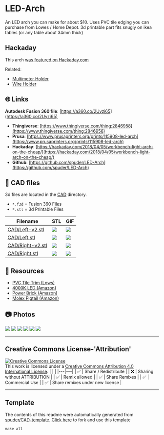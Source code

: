 
# LED-Arch
An LED arch you can make for about $10. Uses PVC tile edging you can purchase from Lowes / Home Depot. 3d printable part fits snugly on ikea tables (or any table about 34mm thick)

## Hackaday

This arch [was featured on Hackaday.com](https://hackaday.com/2018/04/05/workbench-light-arch-on-the-cheap/)

Related:
- [Multimeter Holder](https://www.thingiverse.com/thing:2846589)
- [Wire Holder](https://www.thingiverse.com/thing:2839938)



## :globe_with_meridians: Links


**Autodesk Fusion 360 file**: [https://a360.co/2Uyzi65](https://a360.co/2Uyzi65)


- **Thingiverse**: [https://www.thingiverse.com/thing:2846958](https://www.thingiverse.com/thing:2846958)
- **Prusa**: [https://www.prusaprinters.org/prints/115908-led-arch](https://www.prusaprinters.org/prints/115908-led-arch)
- **Hackaday**: [https://hackaday.com/2018/04/05/workbench-light-arch-on-the-cheap/](https://hackaday.com/2018/04/05/workbench-light-arch-on-the-cheap/)
- **Github**: [https://github.com/spuder/LED-Arch](https://github.com/spuder/LED-Arch)

## :triangular_ruler: CAD files

3d files are located in the [CAD](./CAD) directory.
- `*.f3d` = Fusion 360 Files
- `*.stl` = 3d Printable Files

| Filename | STL | GIF | 
| --- | --- | --- | 
| [CAD/Left-v2.stl](./CAD%2FLeft-v2.stl) | ![](./CAD%2FLeft-v2.png) | ![](./CAD%2FLeft-v2.gif) | 
| [CAD/Left.stl](./CAD%2FLeft.stl) | ![](./CAD%2FLeft.png) | ![](./CAD%2FLeft.gif) | 
| [CAD/Right-v2.stl](./CAD%2FRight-v2.stl) | ![](./CAD%2FRight-v2.png) | ![](./CAD%2FRight-v2.gif) | 
| [CAD/Right.stl](./CAD%2FRight.stl) | ![](./CAD%2FRight.png) | ![](./CAD%2FRight.gif) | 

## :notebook: Resources
- [PVC Tile Trim (Lows)](https://www.lowes.com/pd/Schluter-Systems-Rondec-0-313-in-W-x-98-5-in-L-PVC-Tile-Edge-Trim/4190005)
- [4000K LED (Amazon)](http://a.co/2MN2JTW)
- [Power Brick (Amazon)](http://a.co/03ADv43)
- [Molex Pigtail (Amazon)](http://a.co/i4nttiv)

## :camera: Photos
![](photos%2FIMG_5964.JPG)
![](photos%2FIMG_5966.JPG)
![](photos%2FIMG_5967.JPG)
![](photos%2FIMG_5624.jpg)
![](photos%2FIMG_5969.JPG)
![](photos%2FIMG_5968.JPG)

---

## Creative Commons License-'Attribution'
<a rel="license" href="http://creativecommons.org/licenses/by/4.0/"><img alt="Creative Commons License" style="border-width:0" src="https://i.creativecommons.org/l/by/4.0/88x31.png" /></a><br />This work is licensed under a <a rel="license" href="http://creativecommons.org/licenses/by/4.0/">Creative Commons Attribution 4.0 International License</a>.
|  |  | 
|---|---|
| :white_check_mark: | Share / Redistribute | 
| :x: | Sharing without ATTRIBUTION |
| :white_check_mark: | Remix allowed | 
| :white_check_mark: | Share Remixes | 
| :white_check_mark: | Commercial Use | 
| :white_check_mark: | Share remixes under new license | 


---
## Template
The contents of this readme were automatically generated from [spuder/CAD-template](https://github.com/spuder/CAD-template). 
[Click here](https://github.com/spuder/CAD-template/generate) to fork and use this template

```
make all
```